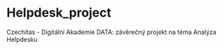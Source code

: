 # Helpdesk_project
Czechitas - Digitální Akademie DATA: závěrečný projekt na téma Analýza Helpdesku 
